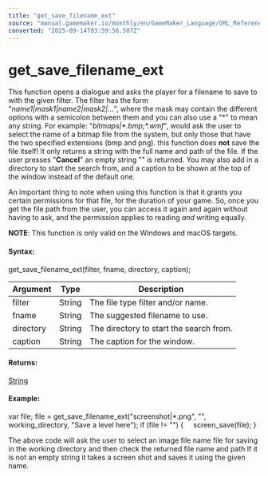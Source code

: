 ```yaml
---
title: "get_save_filename_ext"
source: "manual.gamemaker.io/monthly/en/GameMaker_Language/GML_Reference/File_Handling/File_System/get_save_filename_ext.htm"
converted: "2025-09-14T03:59:56.507Z"
---
```


# get\_save\_filename\_ext

This function opens a dialogue and asks the player for a filename to save to with the given filter. The filter has the form "_name1|mask1|name2|mask2|..._", where the mask may contain the different options with a semicolon between them and you can also use a "\*" to mean any string. For example: "_bitmaps|\*.bmp;\*.wmf_", would ask the user to select the name of a bitmap file from the system, but only those that have the two specified extensions (bmp and png). this function does **not** save the file itself! It only returns a string with the full name and path of the file. If the user presses "**Cancel**" an empty string "" is returned. You may also add in a directory to start the search from, and a caption to be shown at the top of the window instead of the default one.

An important thing to note when using this function is that it grants you certain permissions for that file, for the duration of your game. So, once you get the file path from the user, you can access it again and again without having to ask, and the permission applies to reading _and_ writing equally.

**NOTE**: This function is only valid on the Windows and macOS targets.

#### Syntax:

get\_save\_filename\_ext(filter, fname, directory, caption);

| Argument | Type | Description |
| --- | --- | --- |
| filter | String | The file type filter and/or name. |
| fname | String | The suggested filename to use. |
| directory | String | The directory to start the search from. |
| caption | String | The caption for the window. |

#### Returns:

[String](../../../GML_Overview/Data_Types.md)

#### Example:

var file;
file = get\_save\_filename\_ext("screenshot|\*.png", "", working\_directory, "Save a level here");
if (file != "")
{
    screen\_save(file);
}

The above code will ask the user to select an image file name file for saving in the working directory and then check the returned file name and path If it is not an empty string it takes a screen shot and saves it using the given name.